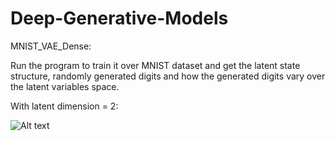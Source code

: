 # Deep-Generative-Models

MNIST_VAE_Dense:

Run the program to train it over MNIST dataset and get the latent state structure, randomly generated digits and how the generated digits vary over the latent variables space.

With latent dimension = 2:

![Alt text](https://user-images.githubusercontent.com/19748754/29238283-bd44e132-7f4f-11e7-8839-27010784ddf4.png "Latent Structure")
